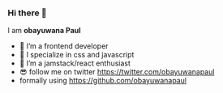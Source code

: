 ### Hi there 👋


I am **obayuwana Paul** 

- 🔭 I’m a frontend developer 
- 🌱 I specialize in css and javascript 
- 👯 I’m a jamstack/react enthusiast 
- 😎 follow me on twitter https://twitter.com/obayuwanapaul
- formally using https://github.com/obayuwanapaul
   


